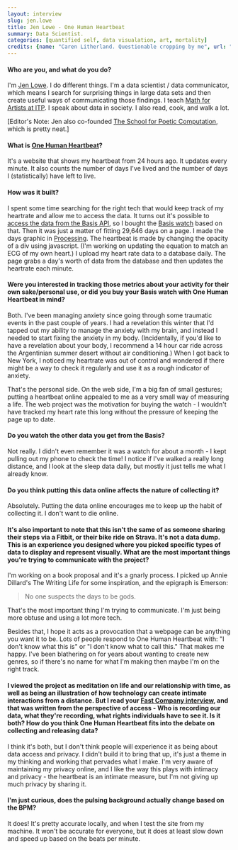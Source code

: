 ```yaml
---
layout: interview
slug: jen.lowe
title: Jen Lowe - One Human Heartbeat
summary: Data Scientist.
categories: [quantified self, data visualation, art, mortality]
credits: {name: "Caren Litherland. Questionable cropping by me", url: "https://www.flickr.com/photos/litherland/8377266447/sizes/l/"}
---
```


#### Who are you, and what do you do?

I'm [Jen Lowe](http://twitter.com/datatelling). I do different things. I'm a data scientist / data communicator, which means I search for surprising things in large data sets and then create useful ways of communicating those findings. I teach [Math for Artists at ITP](http://itp.nyu.edu/itp/). I speak about data in society. I also read, cook, and walk a lot.

[Editor's Note: Jen also co-founded [The School for Poetic Computation](http://sfpc.io/), which is pretty neat.]

#### What is [One Human Heartbeat](http://onehumanheartbeat.com)?

It's a website that shows my heartbeat from 24 hours ago. It updates every minute. It also counts the number of days I've lived and the number of days I (statistically) have left to live.

#### How was it built?

I spent some time searching for the right tech that would keep track of my heartrate and allow me to access the data. It turns out it's possible to [access the data from the Basis API](https://github.com/btroia/basis-data-export), so I bought the [Basis watch](http://www.mybasis.com/) based on that. Then it was just a matter of fitting 29,646 days on a page. I made the days graphic in [Processing](http://www.processing.org/). The heartbeat is made by changing the opacity of a div using javascript. (I'm working on updating the equation to match an ECG of my own heart.) I upload my heart rate data to a database daily. The page grabs a day's worth of data from the database and then updates the heartrate each minute.

#### Were you interested in tracking those metrics about your activity for their own sake/personal use, or did you buy your Basis watch with One Human Heartbeat in mind?

Both. I've been managing anxiety since going through some traumatic events in the past couple of years. I had a revelation this winter that I'd tapped out my ability to manage the anxiety with my brain, and instead I needed to start fixing the anxiety in my body. (Incidentally, if you'd like to have a revelation about your body, I recommend a 14 hour car ride across the Argentinian summer desert without air conditioning.) When I got back to New York, I noticed my heartrate was out of control and wondered if there might be a way to check it regularly and use it as a rough indicator of anxiety.

That's the personal side. On the web side, I'm a big fan of small gestures; putting a heartbeat online appealed to me as a very small way of measuring a life. The web project was the motivation for buying the watch - I wouldn't have tracked my heart rate this long without the pressure of keeping the page up to date.

#### Do you watch the other data you get from the Basis?

Not really. I didn't even remember it was a watch for about a month - I kept pulling out my phone to check the time! I notice if I've walked a really long distance, and I look at the sleep data daily, but mostly it just tells me what I already know.

#### Do you think putting this data online affects the nature of collecting it?

Absolutely. Putting the data online encourages me to keep up the habit of collecting it. I don't want to die online.

#### It's also important to note that this isn't the same of as someone sharing their steps via a Fitbit, or their bike ride on Strava. It's not a data dump. This is an experience you designed where you picked specific types of data to display and represent visually. What are the most important things you're trying to communicate with the project?

I'm working on a book proposal and it's a gnarly process. I picked up Annie Dillard's The Writing Life for some inspiration, and the epigraph is Emerson:

> No one suspects the days to be gods.

That's the most important thing I'm trying to communicate. I'm just being more obtuse and using a lot more tech.

Besides that, I hope it acts as a provocation that a webpage can be anything you want it to be. Lots of people respond to One Human Heartbeat with: "I don't know what this is" or "I don't know what to call this." That makes me happy. I've been blathering on for years about wanting to create new genres, so if there's no name for what I'm making then maybe I'm on the right track.

#### I viewed the project as meditation on life and our relationship with time, as well as being an illustration of how technology can create intimate interactions from a distance. But I read your [Fast Company interview](http://www.fastcoexist.com/3028308/this-womans-online-heartbeat-will-make-you-think-about-big-data-and-the-quantified-self), and that was written from the perspective of access - Who is recording our data, what they're recording, what rights individuals have to see it. Is it both? How do you think One Human Heartbeat fits into the debate on collecting and releasing data?

I think it's both, but I don't think people will experience it as being about data access and privacy. I didn't build it to bring that up, it's just a theme in my thinking and working that pervades what I make. I'm very aware of maintaining my privacy online, and I like the way this plays with intimacy and privacy - the heartbeat is an intimate measure, but I'm not giving up much privacy by sharing it.

#### I'm just curious, does the pulsing background actually change based on the BPM?

It does! It's pretty accurate locally, and when I test the site from my machine. It won't be accurate for everyone, but it does at least slow down and speed up based on the beats per minute.
